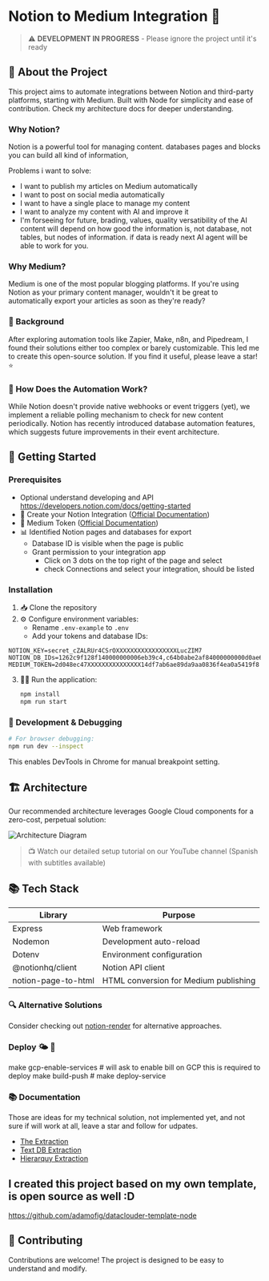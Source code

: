 # Notion to Medium Integration 📝

> ⚠️ **DEVELOPMENT IN PROGRESS** - Please ignore the project until it's ready

## 🎯 About the Project

This project aims to automate integrations between Notion and third-party platforms, starting with Medium. Built with Node for simplicity and ease of contribution. Check my architecture docs for deeper understanding.

### Why Notion?

Notion is a powerful tool for managing content. databases pages and blocks you can build all kind of information,

Problems i want to solve:

- I want to publish my articles on Medium automatically
- I want to post on social media automatically
- I want to have a single place to manage my content
- I want to analyze my content with AI and improve it
- I'm forseeing for future, brading, values, quality versatibility of the AI content will depend on how good the information is, not database, not tables, but nodes of information. if data is ready next AI agent will be able to work for you.

### Why Medium?

Medium is one of the most popular blogging platforms. If you're using Notion as your primary content manager, wouldn't it be great to automatically export your articles as soon as they're ready?

### 🤔 Background

After exploring automation tools like Zapier, Make, n8n, and Pipedream, I found their solutions either too complex or barely customizable. This led me to create this open-source solution. If you find it useful, please leave a star! ⭐

### 🔄 How Does the Automation Work?

While Notion doesn't provide native webhooks or event triggers (yet), we implement a reliable polling mechanism to check for new content periodically. Notion has recently introduced database automation features, which suggests future improvements in their event architecture.

## 🚀 Getting Started

### Prerequisites

- Optional understand developing and API https://developers.notion.com/docs/getting-started
- 🔑 Create your Notion Integration ([Official Documentation](https://www.notion.so/profile/integrations))
- 🎫 Medium Token ([Official Documentation](https://medium.com/me/settings))
- 📊 Identified Notion pages and databases for export
  - Database ID is visible when the page is public
  - Grant permission to your integration app
    - Click on 3 dots on the top right of the page and select
    - check Connections and select your integration, should be listed

### Installation

1. 📥 Clone the repository
2. ⚙️ Configure environment variables:
   - Rename `.env-example` to `.env`
   - Add your tokens and database IDs:

```env
NOTION_KEY=secret_cZALRUr4CSrOXXXXXXXXXXXXXXXXXLucZIM7
NOTION_DB_IDs=1262c9f128f140000000006eb39c4,c64b0abe2af84000000000d0ae64
MEDIUM_TOKEN=2d048ec47XXXXXXXXXXXXXXX14df7ab6ae89da9aa0836f4ea0a5419f8
```

3. 🏃‍♂️ Run the application:
   ```bash
   npm install
   npm run start
   ```

### 🔧 Development & Debugging

```bash
# For browser debugging:
npm run dev --inspect
```

This enables DevTools in Chrome for manual breakpoint setting.

## 🏗️ Architecture

Our recommended architecture leverages Google Cloud components for a zero-cost, perpetual solution:

![Architecture Diagram](Readme%2085d09a8d95934e2cbc0b4da62a643f99/Untitled.png)

> 📺 Watch our detailed setup tutorial on our YouTube channel (Spanish with subtitles available)

## 📚 Tech Stack

| Library             | Purpose                               |
| ------------------- | ------------------------------------- |
| Express             | Web framework                         |
| Nodemon             | Development auto-reload               |
| Dotenv              | Environment configuration             |
| @notionhq/client    | Notion API client                     |
| notion-page-to-html | HTML conversion for Medium publishing |

### 🔍 Alternative Solutions

Consider checking out [notion-render](https://github.com/kerwanp/notion-render) for alternative approaches.

### Deploy 🌤️ 🚀

make gcp-enable-services # will ask to enable bill on GCP this is required to deploy make build-push # make deploy-service

### 📚 Documentation

Those are ideas for my technical solution, not implemented yet, and not sure if will work at all, leave a star and follow for udpates.

- [The Extraction](docs/the_extraction.md)
- [Text DB Extraction](docs/text_db_extraction.md)
- [Hierarquy Extraction](docs/hierarquy_extraction.md)

## I created this project based on my own template, is open source as well :D

https://github.com/adamofig/dataclouder-template-node

## 🤝 Contributing

Contributions are welcome! The project is designed to be easy to understand and modify.
